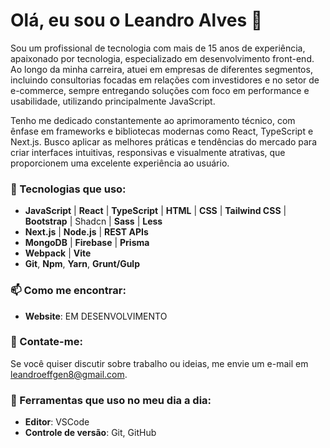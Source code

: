 # Olá, eu sou o Leandro Alves 👋

Sou um profissional de tecnologia com mais de 15 anos de experiência, apaixonado por tecnologia, especializado em desenvolvimento front-end. Ao longo da minha carreira, atuei em empresas de diferentes segmentos, incluindo consultorias focadas em relações com investidores e no setor de e-commerce, sempre entregando soluções com foco em performance e usabilidade, utilizando principalmente JavaScript.

Tenho me dedicado constantemente ao aprimoramento técnico, com ênfase em frameworks e bibliotecas modernas como React, TypeScript e Next.js. Busco aplicar as melhores práticas e tendências do mercado para criar interfaces intuitivas, responsivas e visualmente atrativas, que proporcionem uma excelente experiência ao usuário.

### 🚀 Tecnologias que uso:
- **JavaScript** | **React** | **TypeScript** | **HTML** | **CSS** | **Tailwind CSS** | **Bootstrap** | Shadcn | **Sass** | **Less**  
- **Next.js** | **Node.js** | **REST APIs**
- **MongoDB** | **Firebase** | **Prisma**
- **Webpack** | **Vite**
- **Git**, **Npm**, **Yarn**, **Grunt/Gulp**

### 📫 Como me encontrar:
- **Website**: EM DESENVOLVIMENTO

### 💬 Contate-me:
Se você quiser discutir sobre trabalho ou ideias, me envie um e-mail em [leandroeffgen8@gmail.com](mailto:leandroeffgen8@gmail.com).

### 🔧 Ferramentas que uso no meu dia a dia:
- **Editor**: VSCode
- **Controle de versão**: Git, GitHub
